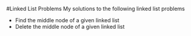 #Linked List Problems
My solutions to the following linked list problems
* Find the middle node of a given linked list
* Delete the middle node of a given linked list

